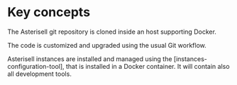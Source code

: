 # Key concepts

The Asterisell git repository is cloned inside an host supporting Docker.

The code is customized and upgraded using the usual Git workflow.

Asterisell instances are installed and managed using the [instances-configuration-tool], 
that is installed in a Docker container. It will contain also all development tools.

